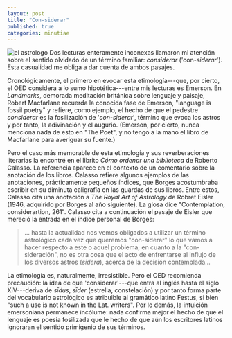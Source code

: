 ```yaml
---
layout: post
title: "Con-siderar"
published: true
categories: minutiae
---
```


![el astrologo](https://i.pinimg.com/originals/3c/07/0d/3c070da33c97d10899a0bb9e40e12576.jpg)
Dos lecturas enteramente inconexas llamaron mi atención sobre el sentido olvidado de un término familiar: *considerar* ('con-*siderar*').
Esta casualidad me obliga a dar cuenta de ambos pasajes.

Cronológicamente, el primero en evocar esta etimología---que, por cierto, el OED considera a lo sumo hipotética---entre mis lecturas es Emerson. 
En *Landmarks*, demorada meditación británica sobre lenguaje y paisaje, Robert Macfarlane recuerda la conocida fase de Emerson, "language is fossil poetry" y refiere, como ejemplo, el hecho de que el pedestre *considerar* es la fosilización de '*con-siderar*', término que evoca los astros y por tanto, la adivinación y el augurio. 
(Emerson, por cierto, nunca menciona nada de esto en "The Poet", y no tengo a la mano el libro de Macfarlane para averiguar su fuente.)

Pero el caso más memorable de esta etimología y sus reverberaciones literarias la encontré en el librito *Cómo ordenar una biblioteca* de Roberto Calasso.
La referencia aparece en el contexto de un comentario sobre la anotación de los libros.
Calasso refiere algunos ejemplos de las anotaciones, prácticamente pequeños índices, que Borges acostumbraba escribir en su diminuta caligrafía en las guardas de sus libros.
Entre estos, Calasso cita una anotación a *The Royal Art of Astrology* de Robret Eisler (1946, adquirido por Borges al año siguiente).
La glosa dice "Contemplation, considerartion, 261".
Calasso cita a continuación el pasaje de Eisler que mereció la entrada en el índice personal de Borges:

> ... hasta la actualidad nos vemos obligados a utilizar un término astrológico cada vez que queremos "con-siderar" lo que vamos a hacer respecto a este o aquel problema; en cuanto a la "con-sideración", no es otra cosa que el acto de enfrentarse al influjo de los diversos astros (*sidera*), acerca de la decisión contemplada...

La etimología es, naturalmente, irresistible. 
Pero el OED recomienda precaución:
la idea de que 'considerar'---que entra al inglés hasta el siglo XIV---deriva de *sīdus*, *sīder* (estrella, constelación) y por tanto forma parte del vocabulario astrológico es atribuible al gramático latino Festus, si bien "such a use is not known in the Lat. writers".
Por lo demás, la intuición emersoniana permanece incólume: nada confirma mejor el hecho de que el lenguaje es poesía fosilizada que le hecho de que aún los escritores latinos ignoraran el sentido primigenio de sus términos.
